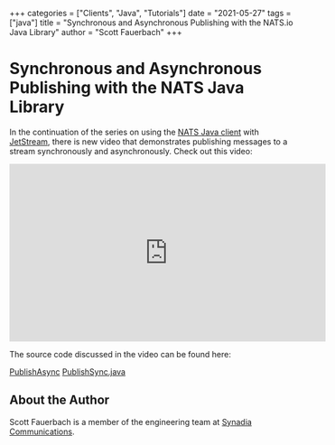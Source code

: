 +++
categories = ["Clients", "Java", "Tutorials"]
date = "2021-05-27"
tags = ["java"]
title = "Synchronous and Asynchronous Publishing with the NATS.io Java Library"
author = "Scott Fauerbach"
+++

# Synchronous and Asynchronous Publishing with the NATS Java Library

In the continuation of the series on using the [NATS Java client](https://github.com/nats-io/nats.java) with [JetStream](https://docs.nats.io/jetstream/jetstream),
there is new video that demonstrates publishing messages to a stream synchronously and asynchronously. Check out this video:

<iframe width="560" height="315" src="https://www.youtube.com/embed/HfUVwzfrrNo" title="YouTube video player" frameborder="0" allow="accelerometer; autoplay; clipboard-write; encrypted-media; gyroscope; picture-in-picture" allowfullscreen></iframe>

The source code discussed in the video can be found here:

[PublishAsync](https://github.com/nats-io/java-nats-examples/tree/main/hello-world/src/main/java/io/nats/hello/PublishAsync.java)
[PublishSync.java](https://github.com/nats-io/java-nats-examples/tree/main/hello-world/src/main/java/io/nats/hello/PublishSync.java)

## About the Author

Scott Fauerbach is a member of the engineering team at [Synadia Communications](https://synadia.com).
